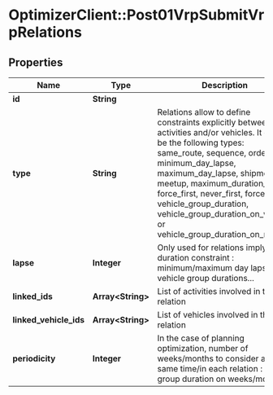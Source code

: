 # OptimizerClient::Post01VrpSubmitVrpRelations

## Properties
Name | Type | Description | Notes
------------ | ------------- | ------------- | -------------
**id** | **String** |  | 
**type** | **String** | Relations allow to define constraints explicitly between activities and/or vehicles. It could be the following types: same_route, sequence, order, minimum_day_lapse, maximum_day_lapse, shipment, meetup, maximum_duration_lapse, force_first, never_first, force_end, vehicle_group_duration, vehicle_group_duration_on_weeks or vehicle_group_duration_on_months | 
**lapse** | **Integer** | Only used for relations implying a duration constraint : minimum/maximum day lapse, vehicle group durations... | [optional] 
**linked_ids** | **Array&lt;String&gt;** | List of activities involved in the relation | [optional] 
**linked_vehicle_ids** | **Array&lt;String&gt;** | List of vehicles involved in the relation | [optional] 
**periodicity** | **Integer** | In the case of planning optimization, number of weeks/months to consider at the same time/in each relation : vehicle group duration on weeks/months | [optional] 


